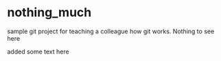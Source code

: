 # nothing_much
sample git project for teaching a colleague how git works. Nothing to see here

added some text here
